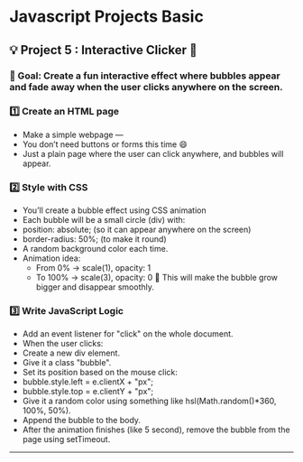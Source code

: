 # Javascript Projects Basic

## 💡 Project 5 : Interactive Clicker 🎈

### 🎯 Goal: Create a fun interactive effect where bubbles appear and fade away when the user clicks anywhere on the screen.

### 1️⃣ Create an HTML page

- Make a simple webpage —
- You don’t need buttons or forms this time 😄
- Just a plain page where the user can click anywhere, and bubbles will appear.

### 2️⃣ Style with CSS

- You’ll create a bubble effect using CSS animation 
- Each bubble will be a small circle (div) with:
- position: absolute; (so it can appear anywhere on the screen)
- border-radius: 50%; (to make it round)
- A random background color each time.
- Animation idea:
  - From 0% → scale(1), opacity: 1
  - To 100% → scale(3), opacity: 0
💨 This will make the bubble grow bigger and disappear smoothly.

### 3️⃣ Write JavaScript Logic

- Add an event listener for "click" on the whole document.
- When the user clicks:
- Create a new div element.
- Give it a class "bubble".
- Set its position based on the mouse click:
- bubble.style.left = e.clientX + "px";
- bubble.style.top = e.clientY + "px";
- Give it a random color using something like hsl(Math.random()*360, 100%, 50%).
- Append the bubble to the body.
- After the animation finishes (like 5 second), remove the bubble from the page using setTimeout.

---

